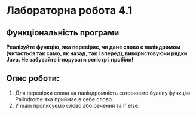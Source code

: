 # Лабораторна робота 4.1

## Функціональність програми

**Реалізуйте функцію, яка перевіряє, чи дане слово є паліндромом (читається так само, як назад, так і вперед), використовуючи рядки Java. Не забувайте ігнорувати регістр і пробіли!**

## Опис роботи:

1. Для перевірки слова на паліндромність свторюємо булеву функцію Palindrome яка приймає в себе слово.
2. У main прописуємо слово або речення та if else.
